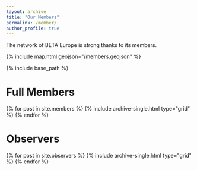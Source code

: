 ```yaml
---
layout: archive
title: "Our Members"
permalink: /member/
author_profile: true
---
```


The network of BETA Europe is strong thanks to its members.



{% include map.html geojson="/members.geojson" %}

{% include base_path %}

# Full Members
<div class="grid__wrapper grid__partners">
  {% for post in site.members %}
    {% include archive-single.html type="grid" %}
  {% endfor %}
</div>


<div class="grid__wrapper grid__partners">
  <h1>Observers</h1>
  {% for post in site.observers %}
    {% include archive-single.html type="grid" %}
  {% endfor %}
</div>
